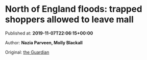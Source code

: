 
# North of England floods: trapped shoppers allowed to leave mall

Published at: **2019-11-07T22:06:15+00:00**

Author: **Nazia Parveen, Molly Blackall**

Original: [the Guardian](https://www.theguardian.com/environment/2019/nov/07/severe-flooding-causes-disruption-across-the-north-of-england)


